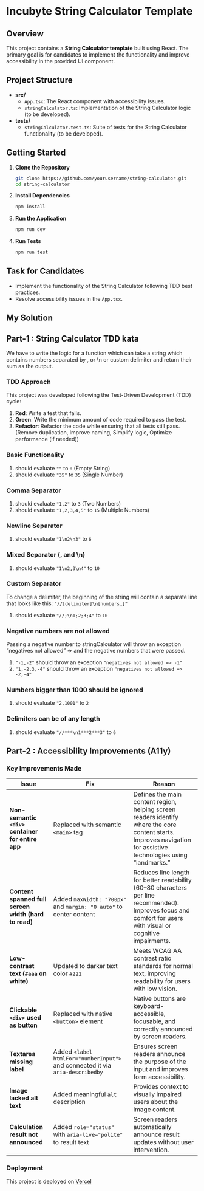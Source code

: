 # Incubyte String Calculator Template

## Overview

This project contains a **String Calculator template** built using React. The primary goal is for candidates to implement the functionality and improve accessibility in the provided UI component.

## Project Structure

- **src/**
  - `App.tsx`: The React component with accessibility issues.
  - `stringCalculator.ts`: Implementation of the String Calculator logic (to be developed).
- **tests/**
  - `stringCalculator.test.ts`: Suite of tests for the String Calculator functionality (to be developed).

## Getting Started

1. **Clone the Repository**

   ```bash
   git clone https://github.com/yourusername/string-calculator.git
   cd string-calculator
   ```

2. **Install Dependencies**

   ```bash
   npm install
   ```

3. **Run the Application**

   ```bash
   npm run dev
   ```

4. **Run Tests**

   ```bash
   npm run test
   ```

## Task for Candidates

- Implement the functionality of the String Calculator following TDD best practices.
- Resolve accessibility issues in the `App.tsx`.

## My Solution

## Part-1 : String Calculator TDD kata

We have to write the logic for a function which can take a string which contains numbers separated by , or \n or custom delimiter and return their sum as the output.

### TDD Approach

This project was developed following the Test-Driven Development (TDD) cycle:

1. **Red**: Write a test that fails.
2. **Green**: Write the minimum amount of code required to pass the test.
3. **Refactor**: Refactor the code while ensuring that all tests still pass. (Remove duplication, Improve naming, Simplify logic, Optimize performance (if needed))

### Basic Functionality

1. should evaluate `""` to `0` (Empty String)
2. should evaluate `"35"` to `35` (Single Number)

### Comma Separator

1. should evaluate `"1,2"` to `3` (Two Numbers)
2. should evaluate `"1,2,3,4,5'` to `15` (Multiple Numbers)

### Newline Separator

1. should evaluate `"1\n2\n3"` to `6`

### Mixed Separator (, and \n)

1. should evaluate `"1\n2,3\n4"` to `10`

### Custom Separator

To change a delimiter, the beginning of the string will contain a separate line that looks like this:
`"//[delimiter]\n[numbers…]"`

1. should evaluate `"//;\n1;2;3;4"` to `10`

### Negative numbers are not allowed

Passing a negative number to stringCalculator will throw an exception “negatives not allowed” => and the negative numbers that were passed.

1. `"-1,-2"` should throw an exception `"negatives not allowed => -1"`
2. `"1,-2,3,-4"` should throw an exception `"negatives not allowed => -2,-4"`

### Numbers bigger than 1000 should be ignored

1. should evaluate `"2,1001"` to `2`

### Delimiters can be of any length

1. should evaluate `"//***\n1***2***3"` to `6`

## Part-2 : Accessibility Improvements (A11y)

### Key Improvements Made

| Issue                                                | Fix                                                                           | Reason                                                                                                                                                            |
| ---------------------------------------------------- | ----------------------------------------------------------------------------- | ----------------------------------------------------------------------------------------------------------------------------------------------------------------- |
| **Non-semantic `<div>` container for entire app**    | Replaced with semantic `<main>` tag                                           | Defines the main content region, helping screen readers identify where the core content starts. Improves navigation for assistive technologies using “landmarks.” |
| **Content spanned full screen width (hard to read)** | Added `maxWidth: "700px"` and `margin: "0 auto"` to center content            | Reduces line length for better readability (60–80 characters per line recommended). Improves focus and comfort for users with visual or cognitive impairments.    |
| **Low-contrast text (`#aaa` on white)**              | Updated to darker text color `#222`                                           | Meets WCAG AA contrast ratio standards for normal text, improving readability for users with low vision.                                                          |
| **Clickable `<div>` used as button**                 | Replaced with native `<button>` element                                       | Native buttons are keyboard-accessible, focusable, and correctly announced by screen readers.                                                                     |
| **Textarea missing label**                           | Added `<label htmlFor="numberInput">` and connected it via `aria-describedby` | Ensures screen readers announce the purpose of the input and improves form accessibility.                                                                         |
| **Image lacked alt text**                            | Added meaningful `alt` description                                            | Provides context to visually impaired users about the image content.                                                                                              |
| **Calculation result not announced**                 | Added `role="status"` with `aria-live="polite"` to result text                | Screen readers automatically announce result updates without user intervention.                                                                                   |

### Deployment

This project is deployed on [Vercel](https://string-calculator-incubyte-eosin.vercel.app/)
